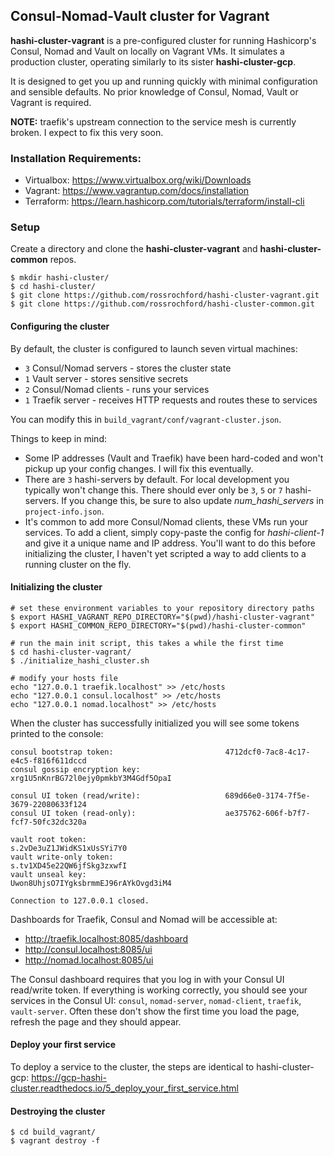 ## Consul-Nomad-Vault cluster for Vagrant

**hashi-cluster-vagrant** is a pre-configured cluster for running Hashicorp's Consul, Nomad and Vault on locally on Vagrant VMs. It simulates a production cluster, operating similarly to its sister **hashi-cluster-gcp**.

It is designed to get you up and running quickly with minimal configuration and sensible defaults. No prior knowledge of Consul, Nomad, Vault or Vagrant is required.

**NOTE:** traefik's upstream connection to the service mesh is currently broken. I expect to fix this very soon.

### Installation Requirements:

* Virtualbox: https://www.virtualbox.org/wiki/Downloads
* Vagrant: https://www.vagrantup.com/docs/installation
* Terraform: https://learn.hashicorp.com/tutorials/terraform/install-cli


### Setup

Create a directory and clone the **hashi-cluster-vagrant** and **hashi-cluster-common** repos.

```
$ mkdir hashi-cluster/
$ cd hashi-cluster/
$ git clone https://github.com/rossrochford/hashi-cluster-vagrant.git
$ git clone https://github.com/rossrochford/hashi-cluster-common.git
```

#### Configuring the cluster 

By default, the cluster is configured to launch seven virtual machines: 

* `3` Consul/Nomad servers - stores the cluster state
* `1` Vault server - stores sensitive secrets
* `2` Consul/Nomad clients - runs your services
* `1` Traefik server  - receives HTTP requests and routes these to services

You can modify this in `build_vagrant/conf/vagrant-cluster.json`.

Things to keep in mind:

* Some IP addresses (Vault and Traefik) have been hard-coded and won't pickup up your config changes. I will fix this eventually.
* There are `3` hashi-servers by default. For local development you typically won't change this. There should ever only be `3`, `5` or `7` hashi-servers. If you change this, be sure to also update *num_hashi_servers* in `project-info.json`.
* It's common to add more Consul/Nomad clients, these VMs run your services. To add a client, simply copy-paste the config for *hashi-client-1* and give it a unique name and IP address. You'll want to do this before initializing the cluster, I haven't yet scripted a way to add clients to a running cluster on the fly.


#### Initializing the cluster

```
# set these environment variables to your repository directory paths
$ export HASHI_VAGRANT_REPO_DIRECTORY="$(pwd)/hashi-cluster-vagrant" 
$ export HASHI_COMMON_REPO_DIRECTORY="$(pwd)/hashi-cluster-common"

# run the main init script, this takes a while the first time
$ cd hashi-cluster-vagrant/
$ ./initialize_hashi_cluster.sh

# modify your hosts file
echo "127.0.0.1 traefik.localhost" >> /etc/hosts
echo "127.0.0.1 consul.localhost" >> /etc/hosts
echo "127.0.0.1 nomad.localhost" >> /etc/hosts
```

When the cluster has successfully initialized you will see some tokens printed to the console:

```
consul bootstrap token:                         4712dcf0-7ac8-4c17-e4c5-f816f611dccd
consul gossip encryption key:                   xrg1U5nKnrBG72l0ejy0pmkbY3M4Gdf5OpaI

consul UI token (read/write):                   689d66e0-3174-7f5e-3679-22080633f124
consul UI token (read-only):                    ae375762-606f-b7f7-fcf7-50fc32dc320a

vault root token:                               s.2vDe3uZ1JWidKS1xUsSYi7Y0
vault write-only token:                         s.tv1XD45e22QW6jfSkg3zxwfI
vault unseal key:                               Uwon8UhjsO7IYgksbrmmEJ96rAYkOvgd3iM4

Connection to 127.0.0.1 closed.
```

Dashboards for Traefik, Consul and Nomad will be accessible at:

* http://traefik.localhost:8085/dashboard
* http://consul.localhost:8085/ui 
* http://nomad.localhost:8085/ui

The Consul dashboard requires that you log in with your Consul UI read/write token.  If everything is working correctly, you should see your services in the Consul UI: `consul`, `nomad-server`, `nomad-client`, `traefik`, `vault-server`. Often these don't show the first time you load the page, refresh the page and they should appear.


#### Deploy your first service

To deploy a service to the cluster, the steps are identical to hashi-cluster-gcp: https://gcp-hashi-cluster.readthedocs.io/5_deploy_your_first_service.html


#### Destroying the cluster

```
$ cd build_vagrant/
$ vagrant destroy -f
```
